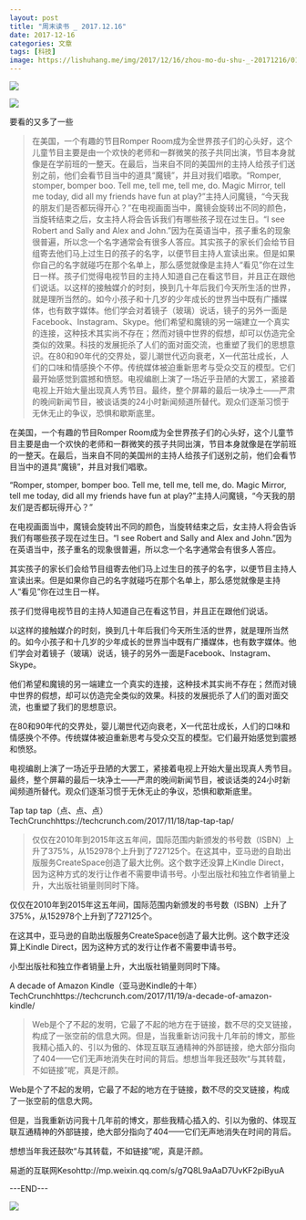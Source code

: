 ```yaml
---
layout: post
title: "周末读书 _ 2017.12.16"
date: 2017-12-16
categories: 文章
tags: [科技]
image: https://lishuhang.me/img/2017/12/16/zhou-mo-du-shu-_-20171216/01.png
---
```


![](https://mmbiz.qpic.cn/mmbiz_jpg/AdRKyBVLoHKdQOYHia9L9pY51PoOP7jxqbRPgTsaZy9oh6Z9IHLKmibbDAamYEywP6PKViaHiadIh59wquREg1e6UA/?wx_fmt=jpeg)

![](https://lishuhang.me/img/2017/12/16/zhou-mo-du-shu-_-20171216/01.png)

要看的又多了一些

> 在美国，一个有趣的节目Romper
Room成为全世界孩子们的心头好，这个儿童节目主要是由一个欢快的老师和一群微笑的孩子共同出演，节目本身就像是在学前班的一整天。在最后，当来自不同的美国州的主持人给孩子们送别之前，他们会看节目当中的道具“魔镜”，并且对我们唱歌。“Romper, stomper, bomper
boo. Tell me, tell me, tell me, do. Magic Mirror, tell me today, did all my
friends have fun at play?”主持人问魔镜，“今天我的朋友们是否都玩得开心？”在电视画面当中，魔镜会旋转出不同的颜色，当旋转结束之后，女主持人将会告诉我们有哪些孩子现在过生日。“I
see Robert and Sally and Alex and John.”因为在英语当中，孩子重名的现象很普遍，所以念一个名字通常会有很多人答应。其实孩子的家长们会给节目组寄去他们马上过生日的孩子的名字，以便节目主持人宣读出来。但是如果你自己的名字就碰巧在那个名单上，那么感觉就像是主持人“看见”你在过生日一样。孩子们觉得电视节目的主持人知道自己在看这节目，并且正在跟他们说话。以这样的接触媒介的时刻，换到几十年后我们今天所生活的世界，就是理所当然的。如今小孩子和十几岁的少年成长的世界当中既有广播媒体，也有数字媒体。他们学会对着镜子（玻璃）说话，镜子的另外一面是Facebook、Instagram、Skype。他们希望和魔镜的另一端建立一个真实的连接，这种技术其实尚不存在；然而对镜中世界的假想，却可以仿造完全类似的效果。科技的发展扼杀了人们的面对面交流，也重塑了我们的思想意识。在80和90年代的交界处，婴儿潮世代迈向衰老，X一代茁壮成长，人们的口味和情感换个不停。传统媒体被迫重新思考与受众交互的模型。它们最开始感觉到震撼和愤怒。电视编剧上演了一场近乎丑陋的大罢工，紧接着电视上开始大量出现真人秀节目。最终，整个屏幕的最后一块净土——严肃的晚间新闻节目，被谈话类的24小时新闻频道所替代。观众们逐渐习惯于无休无止的争议，恐惧和歇斯底里。

在美国，一个有趣的节目Romper
Room成为全世界孩子们的心头好，这个儿童节目主要是由一个欢快的老师和一群微笑的孩子共同出演，节目本身就像是在学前班的一整天。在最后，当来自不同的美国州的主持人给孩子们送别之前，他们会看节目当中的道具“魔镜”，并且对我们唱歌。

“Romper, stomper, bomper
boo. Tell me, tell me, tell me, do. Magic Mirror, tell me today, did all my
friends have fun at play?”主持人问魔镜，“今天我的朋友们是否都玩得开心？”

在电视画面当中，魔镜会旋转出不同的颜色，当旋转结束之后，女主持人将会告诉我们有哪些孩子现在过生日。“I
see Robert and Sally and Alex and John.”因为在英语当中，孩子重名的现象很普遍，所以念一个名字通常会有很多人答应。

其实孩子的家长们会给节目组寄去他们马上过生日的孩子的名字，以便节目主持人宣读出来。但是如果你自己的名字就碰巧在那个名单上，那么感觉就像是主持人“看见”你在过生日一样。

孩子们觉得电视节目的主持人知道自己在看这节目，并且正在跟他们说话。

以这样的接触媒介的时刻，换到几十年后我们今天所生活的世界，就是理所当然的。如今小孩子和十几岁的少年成长的世界当中既有广播媒体，也有数字媒体。他们学会对着镜子（玻璃）说话，镜子的另外一面是Facebook、Instagram、Skype。

他们希望和魔镜的另一端建立一个真实的连接，这种技术其实尚不存在；然而对镜中世界的假想，却可以仿造完全类似的效果。科技的发展扼杀了人们的面对面交流，也重塑了我们的思想意识。

在80和90年代的交界处，婴儿潮世代迈向衰老，X一代茁壮成长，人们的口味和情感换个不停。传统媒体被迫重新思考与受众交互的模型。它们最开始感觉到震撼和愤怒。

电视编剧上演了一场近乎丑陋的大罢工，紧接着电视上开始大量出现真人秀节目。最终，整个屏幕的最后一块净土——严肃的晚间新闻节目，被谈话类的24小时新闻频道所替代。观众们逐渐习惯于无休无止的争议，恐惧和歇斯底里。

Tap tap tap（点、点、点）TechCrunchhttps://techcrunch.com/2017/11/18/tap-tap-tap/

> 仅仅在2010年到2015年这五年间，国际范围内新颁发的书号数（ISBN）上升了375%，从152978个上升到了727125个。在这其中，亚马逊的自助出版服务CreateSpace创造了最大比例。这个数字还没算上Kindle
Direct，因为这种方式的发行让作者不需要申请书号。小型出版社和独立作者销量上升，大出版社销量则同时下降。

仅仅在2010年到2015年这五年间，国际范围内新颁发的书号数（ISBN）上升了375%，从152978个上升到了727125个。

在这其中，亚马逊的自助出版服务CreateSpace创造了最大比例。这个数字还没算上Kindle
Direct，因为这种方式的发行让作者不需要申请书号。

小型出版社和独立作者销量上升，大出版社销量则同时下降。

A decade of Amazon
Kindle（亚马逊Kindle的十年）TechCrunchhttps://techcrunch.com/2017/11/19/a-decade-of-amazon-kindle/

> Web是个了不起的发明，它最了不起的地方在于链接，数不尽的交叉链接，构成了一张空前的信息大网。但是，当我重新访问我十几年前的博文，那些我精心插入的、引以为傲的、体现互联互通精神的外部链接，绝大部分指向了404——它们无声地消失在时间的背后。想想当年我还鼓吹“与其转载，不如链接”呢，真是汗颜。

Web是个了不起的发明，它最了不起的地方在于链接，数不尽的交叉链接，构成了一张空前的信息大网。

但是，当我重新访问我十几年前的博文，那些我精心插入的、引以为傲的、体现互联互通精神的外部链接，绝大部分指向了404——它们无声地消失在时间的背后。

想想当年我还鼓吹“与其转载，不如链接”呢，真是汗颜。

易逝的互联网Kesohttp://mp.weixin.qq.com/s/g7Q8L9aAaD7UvKF2piByuA

---END---

![](https://lishuhang.me/img/2017/12/16/zhou-mo-du-shu-_-20171216/02.jpg)